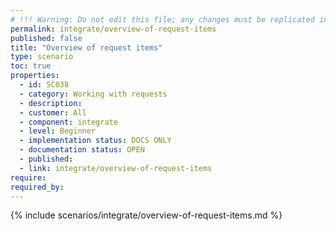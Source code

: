 ```yaml
---
# !!! Warning: Do not edit this file; any changes must be replicated in Excel !!! 
permalink: integrate/overview-of-request-items
published: false
title: "Overview of request items"
type: scenario
toc: true
properties:
  - id: SC038
  - category: Working with requests
  - description:
  - customer: All
  - component: integrate
  - level: Beginner
  - implementation status: DOCS ONLY
  - documentation status: OPEN
  - published:
  - link: integrate/overview-of-request-items
require:
required_by:
---
```


{% include scenarios/integrate/overview-of-request-items.md %}
